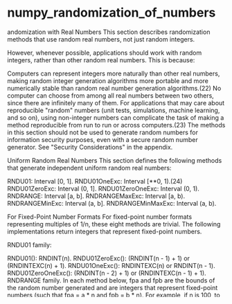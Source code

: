 # numpy_randomization_of_numbers
andomization with Real Numbers
This section describes randomization methods that use random real numbers, not just random integers.

However, whenever possible, applications should work with random integers, rather than other random real numbers. This is because:

Computers can represent integers more naturally than other real numbers, making random integer generation algorithms more portable and more numerically stable than random real number generation algorithms.(22)
No computer can choose from among all real numbers between two others, since there are infinitely many of them.
For applications that may care about reproducible "random" numbers (unit tests, simulations, machine learning, and so on), using non-integer numbers can complicate the task of making a method reproducible from run to run or across computers.(23)
The methods in this section should not be used to generate random numbers for information security purposes, even with a secure random number generator. See "Security Considerations" in the appendix.


Uniform Random Real Numbers
This section defines the following methods that generate independent uniform random real numbers:

RNDU01: Interval [0, 1].
RNDU01OneExc: Interval [**0, 1).(24)
RNDU01ZeroExc: Interval (0, 1].
RNDU01ZeroOneExc: Interval (0, 1).
RNDRANGE: Interval [a, b].
RNDRANGEMaxExc: Interval [a, b).
RNDRANGEMinExc: Interval (a, b].
RNDRANGEMinMaxExc: Interval (a, b).

For Fixed-Point Number Formats
For fixed-point number formats representing multiples of 1/n, these eight methods are trivial. The following implementations return integers that represent fixed-point numbers.

RNDU01 family:

RNDU01(): RNDINT(n).
RNDU01ZeroExc(): (RNDINT(n - 1) + 1) or (RNDINTEXC(n) + 1).
RNDU01OneExc(): RNDINTEXC(n) or RNDINT(n - 1).
RNDU01ZeroOneExc(): (RNDINT(n - 2) + 1) or (RNDINTEXC(n - 1) + 1).
RNDRANGE family. In each method below, fpa and fpb are the bounds of the random number generated and are integers that represent fixed-point numbers (such that fpa = a * n and fpb = b * n). For example, if n is 100, to generate a number in [6.35, 9.96], generate RNDRANGE(6.35, 9.96) or RNDINTRANGE(635, 996).

RNDRANGE(a, b): RNDINTRANGE(fpa, fpb).
RNDRANGEMinExc(a, b): RNDINTRANGE(fpa + 1, fpb), or an error if fpa >= fpb.
RNDRANGEMaxExc(a, b): RNDINTEXCRANGE(fpa, fpb).
RNDRANGEMinMaxExc(a, b): RNDINTRANGE(fpa + 1, fpb - 1), or an error if fpa >= fpb or a == fpb - 1.

RNDU01 Family: Random Numbers Bounded by 0 and 1
For the RNDU01 family, the list below shows different ways to implement each method, ordered from most preferred to least preferred. X and INVX are defined later.

RNDU01(), interval [0, 1]:
For Java float or double, use the alternative implementation given later.
RNDINT(X) * INVX.
RNDINT(X) / X, if the number format can represent X.
RNDU01OneExc(), interval [0, 1):
Generate RNDU01() in a loop until a number other than 1.0 is generated this way.
RNDINT(X - 1) * INVX.
RNDINTEXC(X) * INVX.
RNDINT(X - 1) / X, if the number format can represent X.
RNDINTEXC(X) / X, if the number format can represent X.
RNDU01ZeroExc(), interval (0, 1]:
Generate RNDU01() in a loop until a number other than 0.0 is generated this way.
(RNDINT(X - 1) + 1) * INVX.
(RNDINTEXC(X) + 1) * INVX.
(RNDINT(X - 1) + 1) / X, if the number format can represent X.
(RNDINTEXC(X) + 1) / X, if the number format can represent X.
1.0 - RNDU01OneExc() (but this is recommended only if the set of numbers RNDU01OneExc() could return — as opposed to their probability — is evenly distributed).
RNDU01ZeroOneExc(), interval (0, 1):
Generate RNDU01() in a loop until a number other than 0.0 or 1.0 is generated this way.
(RNDINT(X - 2) + 1) * INVX.
(RNDINTEXC(X - 1) + 1) * INVX.
(RNDINT(X - 2) + 1) / X, if the number format can represent X.
(RNDINTEXC(X - 1) + 1) / X, if the number format can represent X.
In the idioms above:

X is the highest integer p such that all multiples of 1/p in the interval [0, 1] are representable in the number format in question. For example—
for the 64-bit IEEE 754 binary floating-point format (e.g., Java double), X is 253 (9007199254740992),
for the 32-bit IEEE 754 binary floating-point format (e.g., Java float), X is 224 (16777216),
for the 64-bit IEEE 754 decimal floating-point format, X is 1016, and
for the .NET Framework decimal format (System.Decimal), X is 1028.
INVX is the constant 1 divided by X.
